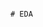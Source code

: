                                                                                                  # EDA 
